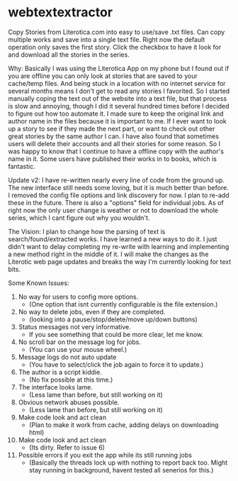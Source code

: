 # webtextextractor
Copy Stories from Literotica.com into easy to use/save .txt files. Can copy multiple works and save into a single text file. Right now the default operation only saves the first story. Click the checkbox to have it look for and download all the stories in the series.

Why: Basically I was using the Literotica App on my phone but I found out if you are offline you can only look at stories that are saved to your cache/temp files. And being stuck in a location with no internet service for several months means I don't get to read any stories I favorited. So I started manually coping the text out of the website into a text file, but that process is slow and annoying, though I did it several hundred times before I decided to figure out how too automate it. I made sure to keep the original link and author name in the files because it is important to me. If I ever want to look up a story to see if they made the next part, or want to check out other great stories by the same author I can. I have also found that sometimes users will delete their accounts and all their stories for some reason. So I was happy to know that I continue to have a offline copy with the author's name in it. Some users have published their works in to books, which is fantastic.

Update v2:
I have re-written nearly every line of code from the ground up. The new interface still needs some loving, but it is much better than before. I removed the config file options and link discovery for now. I plan to re-add these in the future. There is also a "options" field for individual jobs. As of right now the only user change is weather or not to download the whole series, which I cant figure out why you wouldn't.

The Vision:
I plan to change how the parsing of text is search/found/extracted works. I have learned a new ways to do it. I just didn't want to delay completing my re-write with learning and implementing a new method right in the middle of it. I will make the changes as the Literotic web page updates and breaks the way I'm currently looking for text bits.

Some Known Issues:

1. No way for users to config more options.
   - (One option that isnt currently configurable is the file extension.)
2. No way to delete jobs, even if they are completed.
   - (looking into a pause/stop/delete/move up/down buttons)
3. Status messages not very informative.
   - If you see something that could be more clear, let me know.
4. No scroll bar on the message log for jobs.
   - (You can use your mouse wheel.)
5. Message logs do not auto update
   - (You have to select/click the job again to force it to update.)
6. The author is a script kiddie.
   - (No fix possible at this time.)
7. The interface looks lame.
   - (Less lame than before, but still working on it)
8. Obvious network abuses possible.
   - (Less lame than before, but still working on it)
9. Make code look and act clean
   - (Plan to make it work from cache, adding delays on downloading html)
10. Make code look and act clean
    - (Its dirty. Refer to issue 6)
11. Possible errors if you exit the app while its still running jobs
    - (Basically the threads lock up with nothing to report back too. Might stay running in background, havent tested all senerios for this.)
